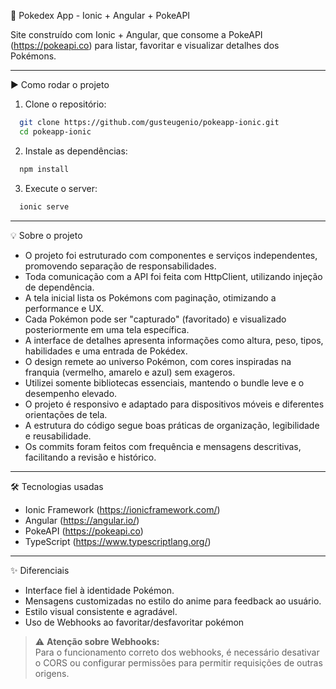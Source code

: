📱 Pokedex App - Ionic + Angular + PokeAPI

Site construído com Ionic + Angular, que consome a PokeAPI (https://pokeapi.co) para listar, favoritar e visualizar detalhes dos Pokémons.

---

▶️ Como rodar o projeto

1. Clone o repositório:

```bash
  git clone https://github.com/gusteugenio/pokeapp-ionic.git
  cd pokeapp-ionic
```
2. Instale as dependências:
```bash
  npm install
```

3. Execute o server:
```bash
  ionic serve
```
---

💡 Sobre o projeto 

- O projeto foi estruturado com componentes e serviços independentes, promovendo separação de responsabilidades.
- Toda comunicação com a API foi feita com HttpClient, utilizando injeção de dependência.
- A tela inicial lista os Pokémons com paginação, otimizando a performance e UX.
- Cada Pokémon pode ser "capturado" (favoritado) e visualizado posteriormente em uma tela específica.
- A interface de detalhes apresenta informações como altura, peso, tipos, habilidades e uma entrada de Pokédex.
- O design remete ao universo Pokémon, com cores inspiradas na franquia (vermelho, amarelo e azul) sem exageros.
- Utilizei somente bibliotecas essenciais, mantendo o bundle leve e o desempenho elevado.
- O projeto é responsivo e adaptado para dispositivos móveis e diferentes orientações de tela.
- A estrutura do código segue boas práticas de organização, legibilidade e reusabilidade.
- Os commits foram feitos com frequência e mensagens descritivas, facilitando a revisão e histórico.

---

🛠️ Tecnologias usadas

- Ionic Framework (https://ionicframework.com/)
- Angular (https://angular.io/)
- PokeAPI (https://pokeapi.co)
- TypeScript (https://www.typescriptlang.org/)

---


✨ Diferenciais

- Interface fiel à identidade Pokémon.
- Mensagens customizadas no estilo do anime para feedback ao usuário.
- Estilo visual consistente e agradável.
- Uso de Webhooks ao favoritar/desfavoritar pokémon

> ⚠️ **Atenção sobre Webhooks:**  
> Para o funcionamento correto dos webhooks, é necessário desativar o CORS ou configurar permissões para permitir requisições de outras origens.
